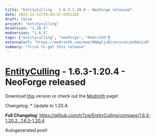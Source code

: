 ```yaml
---
title: "EntityCulling - 1.6.3-1.20.4 - NeoForge released"
date: 2023-12-11T19:43:37.035118Z
draft: false
project: "entityculling"
mcversion: "1.20.4"
modversion: "1.6.3"
tags: ["entityculling", "neoforge", "Modrinth"]
externalurl: "https://modrinth.com/mod/NNAgCjsB/version/pVb6ajsR"
summary: "Click to get this release"
---
```

# [EntityCulling](/project/entityculling) - 1.6.3-1.20.4 - NeoForge released
Download [this](https://modrinth.com/mod/NNAgCjsB/version/pVb6ajsR) version or check out the [Modrinth](https://modrinth.com/mod/NNAgCjsB) page!

Changelog: * Update to 1.20.4.

**Full Changelog**: https://github.com/tr7zw/EntityCulling/compare/1.6.3-1.20.2...1.6.3-1.20.4

Autogenerated post!
